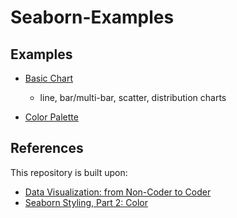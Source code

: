 # Seaborn-Examples

## Examples
- [Basic Chart](./BasicChart.ipynb)
  - line, bar/multi-bar, scatter, distribution charts
  
- [Color Palette](./ColorPalette.ipynb)

## References
This repository is built upon:

- [Data Visualization: from Non-Coder to Coder](https://www.kaggle.com/learn/data-visualization-from-non-coder-to-coder)
- [Seaborn Styling, Part 2: Color](https://www.codecademy.com/articles/seaborn-design-ii)
